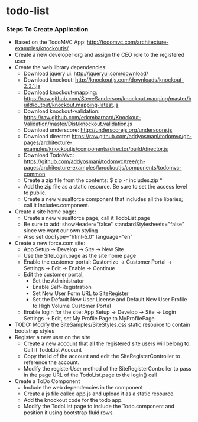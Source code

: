 todo-list
=========

### Steps To Create Application
- Based on the TodoMVC App: http://todomvc.com/architecture-examples/knockoutjs/
- Create a new developer org and assign the CEO role to the registered user
- Create the web library dependencies:
	- Download jquery ui: http://jqueryui.com/download/
	- Download knockout: http://knockoutjs.com/downloads/knockout-2.2.1.js
	- Download knockout-mapping: https://raw.github.com/SteveSanderson/knockout.mapping/master/build/output/knockout.mapping-latest.js
	- Download knockout-validation: https://raw.github.com/ericmbarnard/Knockout-Validation/master/Dist/knockout.validation.js
	- Download underscore: http://underscorejs.org/underscore.js
	- Download director: https://raw.github.com/addyosmani/todomvc/gh-pages/architecture-examples/knockoutjs/components/director/build/director.js
	- Download TodoMvc: https://github.com/addyosmani/todomvc/tree/gh-pages/architecture-examples/knockoutjs/components/todomvc-common 
	- Create a zip file from the contents: $ zip -r includes.zip * 
	- Add the zip file as a static resource. Be sure to set the access level to public.
	- Create a new visualforce component that includes all the libaries; call it Includes.component.
- Create a site home page:
	- Create a new visualforce page, call it TodoList.page
	- Be sure to add: showHeader="false" standardStylesheets="false" since we want our own styling
	- Also set docType="html-5.0" language="en"
- Create a new force.com site:
	- App Setup -> Develop -> Site -> New Site
	- Use the SiteLogin.page as the site home page
	- Enable the customer portal: Customize -> Customer Portal -> Settings -> Edit -> Enable -> Continue
	- Edit the customer portal, 
		- Set the Administrator
		- Enable Self-Registration
		- Set New User Form URL to SiteRegister
		- Set the Default New User License and Default New User Profile to High Volume Customer Portal
	- Enable login for the site: App Setup -> Develop -> Site -> Login Settings -> Edit, set My Profile Page to MyProfilePage
- TODO: Modify the SiteSamples/SiteStyles.css static resource to contain bootstrap styles
- Register a new user on the site
	- Create a new account that all the registered site users will belong to. Call it TodoList Account
	- Copy the Id of the account and edit the SiteRegisterController to reference the account.
	- Modify the registerUser method of the SiteRegisterController to pass in the page URL of the TodoList.page to the login() call
- Create a ToDo Component
	- Include the web dependencies in the component
	- Create a js file called app.js and upload it as a static resource. 
	- Add the knockout code for the todo app.
	- Modify the TodoList.page to include the Todo.component and position it using bootstrap fluid rows.